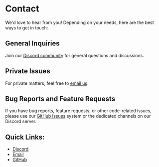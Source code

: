 # Contact

We'd love to hear from you! Depending on your needs, here are the best ways to get in touch:

## General Inquiries
Join our [Discord community](https://discord.gg/Vx7fW9PA8B) for general questions and discussions.

## Private Issues
For private matters, feel free to [email us](mailto:raspirus.dev@gmail.com).

## Bug Reports and Feature Requests
If you have bug reports, feature requests, or other code-related issues, please use our [GitHub Issues](https://github.com/Raspirus/Raspirus) system or the dedicated channels on our Discord server.

## Quick Links:
- [Discord](https://discord.gg/Vx7fW9PA8B)
- [Email](mailto:raspirus.dev@gmail.com)
- [GitHub](https://github.com/Raspirus/Raspirus)
